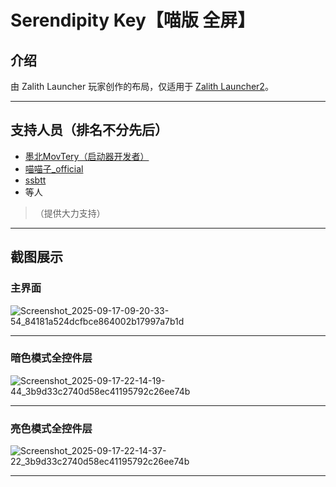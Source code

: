 # Serendipity Key【喵版 全屏】

## 介绍

由 Zalith Launcher 玩家创作的布局，仅适用于 [Zalith Launcher2](https://github.com/ZalithLauncher/ZalithLauncher2)。

---

## 支持人员（排名不分先后）

-  [墨北MovTery（启动器开发者）](https://github.com/MovTery) 
-  [喵喵子_official](https://github.com/MiaoMiaoZi-official)
-  [ssbtt](https://github.com/ssbtt)
- 等人

> （提供大力支持）

---

## 截图展示

### 主界面

![Screenshot_2025-09-17-09-20-33-54_84181a524dcfbce864002b17997a7b1d](https://github.com/user-attachments/assets/e6ae64f3-2b43-4005-9dae-219c57f1b4d6)

---

### 暗色模式全控件层

![Screenshot_2025-09-17-22-14-19-44_3b9d33c2740d58ec41195792c26ee74b](https://github.com/user-attachments/assets/129693b0-9eed-4557-8395-953cc19a57ed)

---

### 亮色模式全控件层

![Screenshot_2025-09-17-22-14-37-22_3b9d33c2740d58ec41195792c26ee74b](https://github.com/user-attachments/assets/4869ec8b-ad3f-4ea3-8a0c-e7039d4b6ad4)

---

